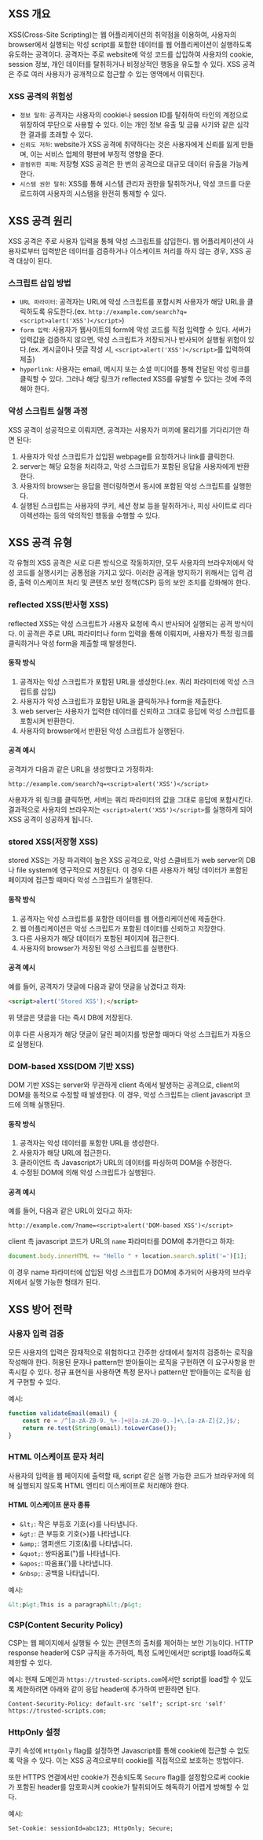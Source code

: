 ## XSS 개요

XSS(Cross-Site Scripting)는 웹 어플리케이션의 취약점을 이용하여, 사용자의 browser에서 실행되는 악성 script를 포함한 데이터를 웹 어플리케이션이 실행하도록 유도하는 공격이다. 공격자는 주로 website에 악성 코드를 삽입하여 사용자의 cookie, session 정보, 개인 데이터를 탈취하거나 비정상적인 행동을 유도할 수 있다. XSS 공격은 주로 여러 사용자가 공개적으로 접근할 수 있는 영역에서 이뤄진다.

### XSS 공격의 위험성
- `정보 탈취`: 공격자는 사용자의 cookie나 session ID를 탈취하여 타인의 계정으로 위장하여 무단으로 사용할 수 있다. 이는 개인 정보 유출 및 금융 사기와 같은 심각한 결과를 초래할 수 있다.
- `신뢰도 저하`: website가 XSS 공격에 취약하다는 것은 사용자에게 신뢰를 잃게 만들며, 이는 서비스 업체의 평판에 부정적 영향을 준다.
- `광범위한 피해`: 저장형 XSS 공격은 한 번의 공격으로 대규모 데이터 유출을 가능케 한다.
- `시스템 권한 탈취`: XSS를 통해 시스템 관리자 권한을 탈취하거나, 악성 코드를 다운로드하여 사용자의 시스템을 완전히 통제할 수 있다.

## XSS 공격 원리
XSS 공격은 주로 사용자 입력을 통해 악성 스크립트를 삽입한다. 웹 어플리케이션이 사용자로부터 입력받은 데이터를 검증하거나 이스케이프 처리를 하지 않는 경우, XSS 공격 대상이 된다. 

### 스크립트 삽입 방법
- `URL 파라미터`: 공격자는 URL에 악성 스크립트를 포함시켜 사용자가 해당 URL을 클릭하도록 유도한다.(ex. `http://example.com/search?q=<script>alert('XSS')</script>`)
- `form 입력`: 사용자가 웹사이트의 form에 악성 코드를 직접 입력할 수 있다. 서버가 입력값을 검증하지 않으면, 악성 스크립트가 저장되거나 반사되어 실행될 위험이 있다.(ex. 게시글이나 댓글 작성 시, `<script>alert('XSS')</script>`를 입력하여 제출)
- `hyperlink`: 사용자는 email, 메시지 또는 소셜 미디어를 통해 전달된 악성 링크를 클릭할 수 있다. 그러나 해당 링크가 reflected XSS를 유발할 수 있다는 것에 주의해야 한다.

### 악성 스크립트 실행 과정
XSS 공격이 성공적으로 이뤄지면, 공격자는 사용자가 미끼에 물리기를 기다리기만 하면 된다:
1. 사용자가 악성 스크립트가 삽입된 webpage를 요청하거나 link를 클릭한다.
2. server는 해당 요청을 처리하고, 악성 스크립트가 포함된 응답을 사용자에게 반환한다.
3. 사용자의 browser는 응답을 렌더링하면서 동시에 포함된 악성 스크립트를 실행한다.
4. 실행된 스크립트는 사용자의 쿠키, 세션 정보 등을 탈취하거나, 피싱 사이트로 리다이렉션하는 등의 악의적인 행동을 수행할 수 있다.

## XSS 공격 유형

각 유형의 XSS 공격은 서로 다른 방식으로 작동하지만, 모두 사용자의 브라우저에서 악성 코드를 실행시키는 공통점을 가지고 있다. 이러한 공격을 방지하기 위해서는 입력 검증, 출력 이스케이프 처리 및 콘텐츠 보안 정책(CSP) 등의 보안 조치를 강화해야 한다.

### reflected XSS(반사형 XSS)

reflected XSS는 악성 스크립트가 사용자 요청에 즉시 반사되어 실행되는 공격 방식이다. 이 공격은 주로 URL 파라미터나 form 입력을 통해 이뤄지며, 사용자가 특정 링크를 클릭하거나 악성 form을 제출할 때 발생한다.

#### 동작 방식
1. 공격자는 악성 스크립트가 포함된 URL을 생성한다.(ex. 쿼리 파라미터에 악성 스크립트를 삽입)
2. 사용자가 악성 스크립트가 포함된 URL을 클릭하거나 form을 제출한다.
3. web server는 사용자가 입력한 데이터를 신뢰하고 그대로 응답에 악성 스크립트를 포함시켜 반환한다.
4. 사용자의 browser에서 반환된 악성 스크립트가 실행된다.

#### 공격 예시
공격자가 다음과 같은 URL을 생성했다고 가정하자:
```text
http://example.com/search?q=<script>alert('XSS')</script>
```
사용자가 위 링크를 클릭하면, 서버는 쿼리 파라미터의 값을 그대로 응답에 포함시킨다. 결과적으로 사용자의 브라우저는 `<script>alert('XSS')</script>`를 실행하게 되어 XSS 공격이 성공하게 됩니다.

### stored XSS(저장형 XSS)

stored XSS는 가장 파괴력이 높은 XSS 공격으로, 악성 스클비트가 web server의 DB나 file system에 영구적으로 저장된다. 이 경우 다른 사용자가 해당 데이터가 포함된 페이지에 접근할 때마다 악성 스크립트가 실행된다.

#### 동작 방식
1. 공격자는 악성 스크립트를 포함한 데이터를 웹 어플리케이션에 제출한다.
2. 웹 어플리케이션은 악성 스크립트가 포함된 데이터를 신뢰하고 저장한다.
3. 다른 사용자가 해당 데이터가 포함된 페이지에 접근한다.
4. 사용자의 browser가 저장된 악성 스크립트를 실행한다.

#### 공격 예시
예를 들어, 공격자가 댓글에 다음과 같이 댓글을 남겼다고 하자:
```html
<script>alert('Stored XSS');</script>
```
위 댓글은 댓글을 다는 즉시 DB에 저장된다. 

이후 다른 사용자가 해당 댓글이 달린 페이지를 방문할 때마다 악성 스크립트가 자동으로 실행된다.

### DOM-based XSS(DOM 기반 XSS)

DOM 기반 XSS는 server와 무관하게 client 측에서 발생하는 공격으로, client의 DOM을 동적으로 수정할 때 발생한다. 이 경우, 악성 스크립트는 client javascript 코드에 의해 실행된다.

#### 동작 방식
1. 공격자는 악성 데이터를 포함한 URL을 생성한다.
2. 사용자가 해당 URL에 접근한다.
3. 클라이언트 측 Javascript가 URL의 데이터를 파싱하여 DOM을 수정한다.
4. 수정된 DOM에 의해 악성 스크립트가 실행된다.

#### 공격 예시
예를 들어, 다음과 같은 URL이 있다고 하자:
```url
http://example.com/?name=<script>alert('DOM-based XSS')</script>
```

client 측 javascript 코드가 URL의 `name` 파라미터를 DOM에 추가한다고 하자:
```js
document.body.innerHTML += "Hello " + location.search.split('=')[1];
```
이 경우 name 파라미터에 삽입된 악성 스크립트가 DOM에 추가되어 사용자의 브라우저에서 실행 가능한 형태가 된다.

## XSS 방어 전략

### 사용자 입력 검증
모든 사용자의 입력은 잠재적으로 위험하다고 간주한 상태에서 철저히 검증하는 로직을 작성해야 한다. 허용된 문자나 pattern만 받아들이는 로직을 구현하면 이 요구사항을 만족시킬 수 있다. 정규 표현식을 사용하면 특정 문자나 pattern만 받아들이는 로직을 쉽게 구현할 수 있다.

예시:
```js
function validateEmail(email) {
    const re = /^[a-zA-Z0-9._%+-]+@[a-zA-Z0-9.-]+\.[a-zA-Z]{2,}$/;
    return re.test(String(email).toLowerCase());
}
```

### HTML 이스케이프 문자 처리
사용자의 입력을 웹 페이지에 출력할 때, script 같은 실행 가능한 코드가 브라우저에 의해 실행되지 않도록 HTML 엔티티 이스케이프로 처리해야 한다. 

#### HTML 이스케이프 문자 종류
- `&lt;`: 작은 부등호 기호(<)를 나타냅니다.
- `&gt;`: 큰 부등호 기호(>)를 나타냅니다.
- `&amp;`: 앰퍼샌드 기호(&)를 나타냅니다.
- `&quot;`: 쌍따옴표(")를 나타냅니다.
- `&apos;`: 따옴표(')를 나타냅니다.
- `&nbsp;`: 공백을 나타냅니다.

예시:
```html
&lt;p&gt;This is a paragraph&lt;/p&gt;
```

### CSP(Content Security Policy)

CSP는 웹 페이지에서 실행될 수 있는 콘텐츠의 출처를 제어하는 보안 기능이다. HTTP response header에 CSP 규칙을 추가하여, 특정 도메인에서만 script를 load하도록 제한할 수 있다.

예시:
현재 도메인과 `https://trusted-scripts.com`에서만 script를 load할 수 있도록 제한하려면 아래와 같이 응답 header에 추가하여 반환하면 된다.
```http
Content-Security-Policy: default-src 'self'; script-src 'self' https://trusted-scripts.com;
```

### HttpOnly 설정

쿠키 속성에 `HttpOnly` flag를 설정하면 Javascript를 통해 cookie에 접근할 수 없도록 막을 수 있다. 이는 XSS 공격으로부터 cookie를 직접적으로 보호하는 방법이다.

또한 HTTPS 연결에서만 cookie가 전송되도록 `Secure` flag를 설정함으로써 cookie가 포함된 header를 암호화시켜 cookie가 탈취되어도 해독하기 어렵게 방해할 수 있다.

예시:
```http
Set-Cookie: sessionId=abc123; HttpOnly; Secure;
```

